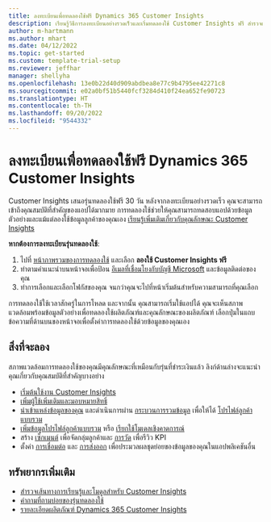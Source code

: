 ```yaml
---
title: ลงทะเบียนเพื่อทดลองใช้ฟรี Dynamics 365 Customer Insights
description: เรียนรู้วิธีการลงทะเบียนอย่างรวดเร็วและเริ่มทดลองใช้ Customer Insights ฟรี สํารวจแอป และค้นหาแหล่งข้อมูลการเรียนรู้เพิ่มเติม
author: m-hartmann
ms.author: mhart
ms.date: 04/12/2022
ms.topic: get-started
ms.custom: template-trial-setup
ms.reviewer: jeffhar
manager: shellyha
ms.openlocfilehash: 13e0b22d40d909abdbea8e77c9b4795ee42271c8
ms.sourcegitcommit: e02a0bf51b5440fcf3284d410f24ea652fe90723
ms.translationtype: HT
ms.contentlocale: th-TH
ms.lasthandoff: 09/20/2022
ms.locfileid: "9544332"
---
```

# <a name="sign-up-for-a-free-dynamics-365-customer-insights-trial"></a>ลงทะเบียนเพื่อทดลองใช้ฟรี Dynamics 365 Customer Insights

Customer Insights เสนอรุ่นทดลองใช้ฟรี 30 วัน หลังจากลงทะเบียนอย่างรวดเร็ว คุณจะสามารถเข้าถึงคุณสมบัติที่สําคัญของแอปได้มากมาย การทดลองใช้ช่วยให้คุณสามารถทดสอบแอปด้วยข้อมูลตัวอย่างและแม้แต่ลองใช้ข้อมูลลูกค้าของคุณเอง [เรียนรู้เพิ่มเติมเกี่ยวกับคุณลักษณะ Customer Insights](overview.md)

**หากต้องการลงทะเบียนรุ่นทดลองใช้**:

1. ไปที่ [หน้าภาพรวมของการทดลองใช้](https://dynamics.microsoft.com/ai/customer-insights/) และเลือก **ลองใช้ Customer Insights ฟรี**
1. ทําตามคําแนะนําบนหน้าจอเพื่อป้อน [อีเมลที่เชื่อมโยงกับบัญชี Microsoft](https://support.microsoft.com/windows/what-is-a-microsoft-account-4a7c48e9-ff5a-e9c6-5a5c-1a57d66c3bfa) และข้อมูลติดต่อของคุณ
1. ทำการเลือกและเลือกโฟกัสของคุณ จนกว่าคุณจะไปที่หน้าเริ่มต้นสำหรับความสามารถที่คุณเลือก

การทดลองใช้ใช้เวลาสักครู่ในการโหลด และจากนั้น คุณสามารถเริ่มใช้แอปได้ คุณจะเห็นสภาพแวดล้อมพร้อมข้อมูลตัวอย่างเพื่อทดลองใช้ผลิตภัณฑ์และคุณลักษณะของผลิตภัณฑ์ เลือกปุ่มในแถบข้อความที่ด้านบนของหน้าจอเพื่อตั้งค่าการทดลองใช้ด้วยข้อมูลของคุณเอง

## <a name="what-to-try"></a>สิ่งที่จะลอง

สภาพแวดล้อมการทดลองใช้ของคุณมีคุณลักษณะที่เหมือนกับรุ่นที่ชำระเงินแล้ว ลิงก์ด้านล่างจะแนะนําคุณเกี่ยวกับคุณสมบัติที่สําคัญบางอย่าง

- [เริ่มต้นใช้งาน Customer Insights](get-started.md)
- [เพิ่มผู้ใช้เพิ่มเติมและมอบหมายสิทธิ์](permissions.md)
- [นำเข้าแหล่งข้อมูลของคุณ](data-sources.md) และดำเนินการผ่าน [กระบวนการรวมข้อมูล](data-unification.md) เพื่อให้ได้ [โปรไฟล์ลูกค้าแบบรวม](customer-profiles.md)
- [เพิ่มข้อมูลโปรไฟล์ลูกค้าแบบรวม](enrichment-hub.md) หรือ [เรียกใช้โมเดลเชิงคาดการณ์](predictions-overview.md)
- สร้าง [เซ็กเมนต์](segments.md) เพื่อจัดกลุ่มลูกค้าและ [การวัด](measures.md) เพื่อรีวิว KPI
- ตั้งค่า [การเชื่อมต่อ](connections.md) และ [การส่งออก](export-destinations.md) เพื่อประมวลผลชุดย่อยของข้อมูลของคุณในแอปพลิเคชันอื่น

## <a name="additional-resources"></a>ทรัพยากรเพิ่มเติม

- [สำรวจเส้นทางการเรียนรู้และโมดูลสำหรับ Customer Insights](/training/browse/?products=dynamics-cust-insights)
- [คำถามที่ถามบ่อยของรุ่นทดลองใช้](trial-faq.md)
- [รายละเอียดผลิตภัณฑ์ Dynamics 365 Customer Insights](https://dynamics.microsoft.com/ai/customer-insights/)
